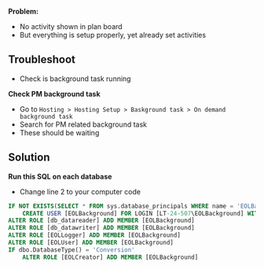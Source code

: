 **Problem:**
- No activity shown in plan board
- But everything is setup properly, yet already set activities

## Troubleshoot
- Check is background task running

**Check PM background task**
- Go to `Hosting > Hosting Setup > Baskground task > On demand background task`
- Search for PM related background task
- These should be waiting

## Solution
**Run this SQL on each database**
- Change line 2 to your computer code
```sql
IF NOT EXISTS(SELECT * FROM sys.database_principals WHERE name = 'EOLBackground')
    CREATE USER [EOLBackground] FOR LOGIN [LT-24-507\EOLBackground] WITH DEFAULT_SCHEMA=[dbo]
ALTER ROLE [db_datareader] ADD MEMBER [EOLBackground]
ALTER ROLE [db_datawriter] ADD MEMBER [EOLBackground]
ALTER ROLE [EOLLogger] ADD MEMBER [EOLBackground]
ALTER ROLE [EOLUser] ADD MEMBER [EOLBackground]
IF dbo.DatabaseType() = 'Conversion'
    ALTER ROLE [EOLCreator] ADD MEMBER [EOLBackground]
```

